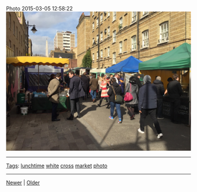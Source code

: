 <!--
title: Photo 2015-03-05 12
date: 2020-06-28T14:49:39.880Z
tags: lunchtime, white, cross, market, photo
-->




Photo 2015-03-05 12:58:22
![](112780370202-0.jpg)

<!--BOTTOM-POST-NAVIGATION-->
---

[Tags](tags.md): [lunchtime](tag-lunchtime.md) [white](tag-white.md) [cross](tag-cross.md) [market](tag-market.md) [photo](tag-photo.md)

---

[Newer](112731739222.md) | [Older](113589441437.md)